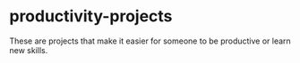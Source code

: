 # productivity-projects
These are projects that make it easier for someone to be productive or learn new skills.
